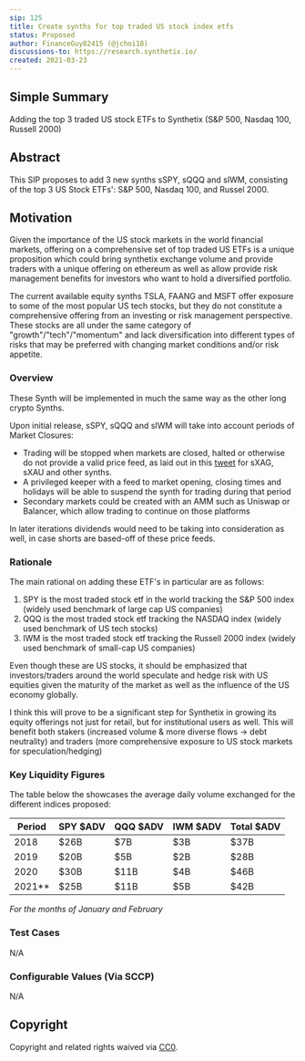 ```yaml
---
sip: 125
title: Create synths for top traded US stock index etfs
status: Proposed
author: FinanceGuy82415 (@jchoi18)
discussions-to: https://research.synthetix.io/
created: 2021-03-23
---
```


## Simple Summary
<!--"If you can't explain it simply, you don't understand it well enough." Simply describe the outcome the proposed changes intends to achieve. This should be non-technical and accessible to a casual community member.-->
Adding the top 3 traded US stock ETFs to Synthetix (S&P 500, Nasdaq 100, Russell 2000) 

## Abstract
<!--A short (~200 word) description of the proposed change, the abstract should clearly describe the proposed change. This is what *will* be done if the SIP is implemented, not *why* it should be done or *how* it will be done. If the SIP proposes deploying a new contract, write, "we propose to deploy a new contract that will do x".-->
This SIP proposes to add 3 new synths sSPY, sQQQ and sIWM, consisting of the top 3 US Stock ETFs': S&P 500, Nasdaq 100, and Russel 2000.

## Motivation
<!--This is the problem statement. This is the *why* of the SIP. It should clearly explain *why* the current state of the protocol is inadequate.  It is critical that you explain *why* the change is needed, if the SIP proposes changing how something is calculated, you must address *why* the current calculation is innaccurate or wrong. This is not the place to describe how the SIP will address the issue!-->
Given the importance of the US stock markets in the world financial markets, offering on a comprehensive set of top traded US ETFs is a unique proposition which could bring synthetix exchange volume and provide traders with a unique offering on ethereum as well as allow provide risk management benefits for investors who want to hold a diversified portfolio. 

The current available equity synths TSLA, FAANG and MSFT offer exposure to some of the most popular US tech stocks, but they do not constitute a comprehensive offering from an investing or risk management perspective. These stocks are all under the same category of "growth"/"tech"/"momentum" and lack diversification into different types of risks that may be preferred with changing market conditions and/or risk appetite.


### Overview

<!--This is a high level overview of *how* the SIP will solve the problem. The overview should clearly describe how the new feature will be implemented.-->

These Synth will be implemented in much the same way as the other long crypto Synths.

Upon initial release, sSPY, sQQQ and sIWM will take into account periods of Market Closures:
- Trading will be stopped when markets are closed, halted or otherwise do not provide a valid price feed, as laid out in this [tweet](https://twitter.com/kaiynne/status/1356041428007149568) for sXAG, sXAU and other synths.
- A privileged keeper with a feed to market opening, closing times and holidays will be able to suspend the synth for trading during that period
- Secondary markets could be created with an AMM such as Uniswap or Balancer, which allow trading to continue on those platforms

In later iterations dividends would need to be taking into consideration as well, in case shorts are based-off of these price feeds.


### Rationale
<!--This is where you explain the reasoning behind how you propose to solve the problem. Why did you propose to implement the change in this way, what were the considerations and trade-offs. The rationale fleshes out what motivated the design and why particular design decisions were made. It should describe alternate designs that were considered and related work. The rationale may also provide evidence of consensus within the community, and should discuss important objections or concerns raised during discussion.-->
The main rational on adding these ETF's in particular are as follows:
1. SPY is the most traded stock etf in the world tracking the S&P 500 index (widely used benchmark of large cap US companies)
2. QQQ is the most traded stock etf tracking the NASDAQ index (widely used benchmark of US tech stocks)
3. IWM is the most traded stock etf tracking the Russell 2000 index (widely used benchmark of small-cap US companies)

Even though these are US stocks, it should be emphasized that investors/traders around the world speculate and hedge risk with US equities given the maturity of the market as well as the influence of the US economy globally.

I think this will prove to be a significant step for Synthetix in growing its equity offerings not just for retail, but for institutional users as well.
This will benefit both stakers (increased volume & more diverse flows -> debt neutrality) and traders (more comprehensive exposure to US stock markets for speculation/hedging)


### Key Liquidity Figures

The table below the showcases the average daily volume exchanged for the different indices proposed:

| Period         | SPY $ADV         | QQQ $ADV         | IWM $ADV        | Total $ADV       |
|----------------|------------------|------------------|-----------------|------------------|
| 2018           | $26B  | $7B   | $3B  | $37B  |
| 2019           | $20B  | $5B   | $2B  | $28B  |
| 2020           | $30B  | $11B  | $4B  | $46B  |
| 2021**           | $25B  | $11B  | $5B  | $42B  |

*For the months of January and February*

### Test Cases
<!--Test cases for an implementation are mandatory for SIPs but can be included with the implementation..-->
N/A

### Configurable Values (Via SCCP)
<!--Please list all values configurable via SCCP under this implementation.-->
N/A

## Copyright
Copyright and related rights waived via [CC0](https://creativecommons.org/publicdomain/zero/1.0/).

